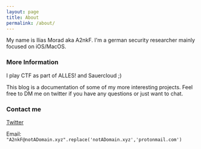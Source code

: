```yaml
---
layout: page
title: About
permalink: /about/
---
```


My name is Ilias Morad aka A2nkF. I'm a german security researcher mainly focused on iOS/MacOS.

### More Information

I play CTF as part of ALLES! and Sauercloud ;)

This blog is a documentation of some of my more interesting projects. Feel free to DM me on twitter if you have any questions or just want to chat. 

### Contact me

[Twitter](twitter.com/a2nkf_)

Email: `"A2nkF@notADomain.xyz".replace('notADomain.xyz','protonmail.com')`

